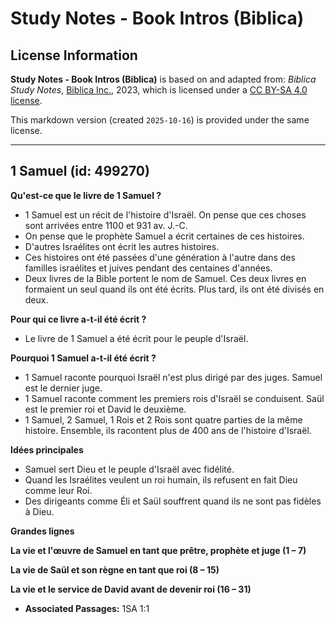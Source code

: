 # Study Notes - Book Intros (Biblica)

## License Information

**Study Notes - Book Intros (Biblica)** is based on and adapted from: _Biblica Study Notes_, [Biblica Inc.](https://www.biblica.com/), 2023, which is licensed under a [CC BY-SA 4.0 license](https://creativecommons.org/licenses/by-sa/4.0/legalcode.en).

This markdown version (created `2025-10-16`) is provided under the same license.



--------------------------------

## 1 Samuel (id: 499270)

**Qu'est\-ce que le livre de 1 Samuel ?**

* 1 Samuel est un récit de l'histoire d'Israël. On pense que ces choses sont arrivées entre 1100 et 931 av. J.\-C.
* On pense que le prophète Samuel a écrit certaines de ces histoires.
* D'autres Israélites ont écrit les autres histoires.
* Ces histoires ont été passées d'une génération à l'autre dans des familles israélites et juives pendant des centaines d'années.
* Deux livres de la Bible portent le nom de Samuel. Ces deux livres en formaient un seul quand ils ont été écrits. Plus tard, ils ont été divisés en deux.

**Pour qui ce livre a\-t\-il été écrit ?**

* Le livre de 1 Samuel a été écrit pour le peuple d'Israël.

**Pourquoi 1 Samuel a\-t\-il été écrit ?**

* 1 Samuel raconte pourquoi Israël n'est plus dirigé par des juges. Samuel est le dernier juge.
* 1 Samuel raconte comment les premiers rois d'Israël se conduisent. Saül est le premier roi et David le deuxième.
* 1 Samuel, 2 Samuel, 1 Rois et 2 Rois sont quatre parties de la même histoire. Ensemble, ils racontent plus de 400 ans de l'histoire d'Israël.

**Idées principales**

* Samuel sert Dieu et le peuple d'Israël avec fidélité.
* Quand les Israélites veulent un roi humain, ils refusent en fait Dieu comme leur Roi.
* Des dirigeants comme Éli et Saül souffrent quand ils ne sont pas fidèles à Dieu.

**Grandes lignes**

**La vie et l'œuvre de Samuel en tant que prêtre, prophète et juge (1 – 7\)**

**La vie de Saül et son règne en tant que roi (8 – 15\)**

**La vie et le service de David avant de devenir roi (16 – 31\)**

* **Associated Passages:** 1SA 1:1


